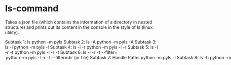 # ls-command
Takes a json file (which contains the information of a directory in nested structure) and prints out its content in the console in the style of ls (linux utility).

Subtask 1: ls                                   python -m pyls
Subtask 2: ls -A                                python -m pyls -A
Subtask 3: ls -l                                python -m pyls -l
Subtask 4: ls -l -r                             python -m pyls -l       -r
Subtask 5: ls -l -r -t                          python -m pyls -l       -r      -t
Subtask 6: ls -l -r -t --filter=<option>        python -m pyls -l       -r      -t  --filter=dir (or file)
Subtask 7: Handle Paths                         python -m pyls -l       <path>
Subtask 8: ls -h                                python -m pyls -h       <path>
Subtask 9: ls --help                            python -m pyls --help
